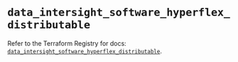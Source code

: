 # `data_intersight_software_hyperflex_distributable`

Refer to the Terraform Registry for docs: [`data_intersight_software_hyperflex_distributable`](https://registry.terraform.io/providers/ciscodevnet/intersight/1.0.71/docs/data-sources/software_hyperflex_distributable).
